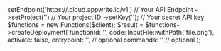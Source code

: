 <?php

use Appwrite\Client;
use Appwrite\InputFile;
use Appwrite\Services\Functions;

$client = (new Client())
    ->setEndpoint('https://<REGION>.cloud.appwrite.io/v1') // Your API Endpoint
    ->setProject('<YOUR_PROJECT_ID>') // Your project ID
    ->setKey('<YOUR_API_KEY>'); // Your secret API key

$functions = new Functions($client);

$result = $functions->createDeployment(
    functionId: '<FUNCTION_ID>',
    code: InputFile::withPath('file.png'),
    activate: false,
    entrypoint: '<ENTRYPOINT>', // optional
    commands: '<COMMANDS>' // optional
);